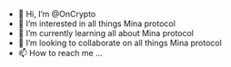 - 👋 Hi, I’m @OnCrypto
- 👀 I’m interested in all things Mina protocol
- 🌱 I’m currently learning all about Mina protocol
- 💞️ I’m looking to collaborate on all things Mina protocol
- 📫 How to reach me ...

<!---
OnCrypto/OnCrypto is a ✨ special ✨ repository because its `README.md` (this file) appears on your GitHub profile.
You can click the Preview link to take a look at your changes.
--->
